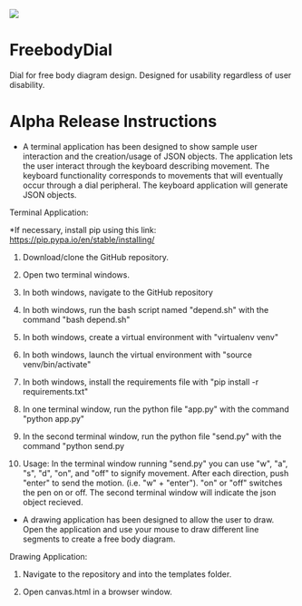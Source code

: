<a href="https://zenhub.com"><img src="https://raw.githubusercontent.com/ZenHubIO/support/master/zenhub-badge.png"></a>


# FreebodyDial
Dial for free body diagram design. Designed for usability regardless of user disability. 

# Alpha Release Instructions
- A terminal application has been designed to show sample user interaction and the creation/usage of JSON objects. The application lets the user interact through the keyboard describing movement. The keyboard functionality corresponds to movements that will eventually occur through a dial peripheral. The keyboard application will generate JSON objects. 

Terminal Application:

*If necessary, install pip using this link: https://pip.pypa.io/en/stable/installing/

1. Download/clone the GitHub repository. 

2. Open two terminal windows.

3. In both windows, navigate to the GitHub repository

4. In both windows, run the bash script named "depend.sh" with the command "bash depend.sh"

5. In both windows, create a virtual environment with "virtualenv venv"

6. In both windows, launch the virtual environment with "source venv/bin/activate"

7. In both windows, install the requirements file with "pip install -r requirements.txt"

8. In one terminal window, run the python file "app.py" with the command "python app.py"

9. In the second terminal window, run the python file "send.py" with the command "python send.py

10. Usage: In the terminal window running "send.py" you can use "w", "a", "s", "d", "on", and "off" to signify movement. After each direction, push "enter" to send the motion. (i.e. "w" + "enter"). "on" or "off" switches the pen on or off. The second terminal window will indicate the json object recieved.

- A drawing application has been designed to allow the user to draw. Open the application and use your mouse to draw different line segments to create a free body diagram. 

Drawing Application: 

1. Navigate to the repository and into the templates folder. 

2. Open canvas.html in a browser window. 


